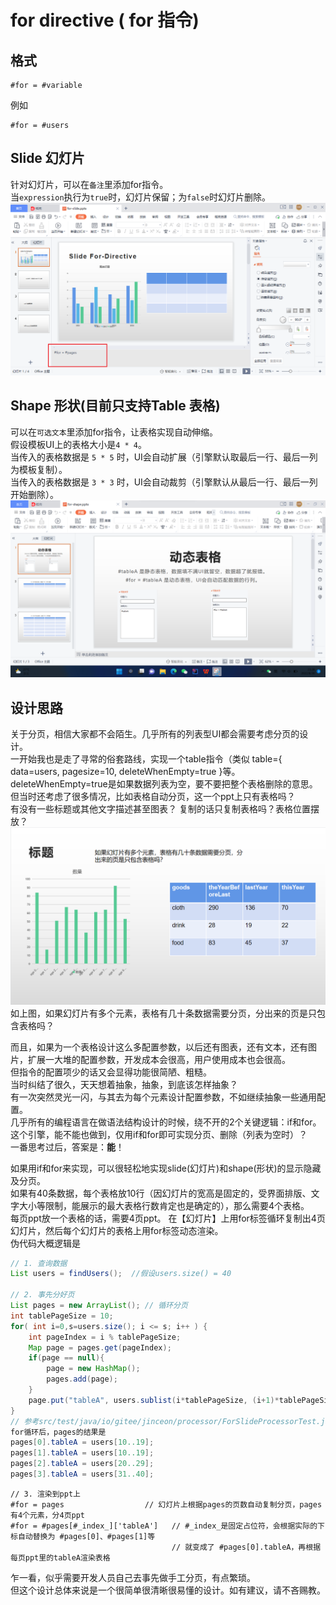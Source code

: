 # for directive ( for 指令)
## 格式
```text
#for = #variable
```
例如
```text
#for = #users
```
## Slide 幻灯片
针对幻灯片，可以在`备注`里添加for指令。  
当`expression`执行为`true`时，幻灯片保留；为`false`时幻灯片删除。  
![for指令-幻灯片](../images/for-slide.png)
## Shape 形状(目前只支持Table 表格)
可以在`可选文本`里添加for指令，让表格实现自动伸缩。    
假设模板UI上的表格大小是`4 * 4`。  
当传入的表格数据是 `5 * 5` 时，UI会自动扩展（引擎默认取最后一行、最后一列为模板复制）。  
当传入的表格数据是 `3 * 3` 时，UI会自动裁剪（引擎默认从最后一行、最后一列开始删除）。
![for指令-表格](../images/for-shape.png)

## 设计思路
关于分页，相信大家都不会陌生。几乎所有的列表型UI都会需要考虑分页的设计。  
一开始我也是走了寻常的俗套路线，实现一个table指令（类似 table={ data=users, pagesize=10, deleteWhenEmpty=true }等。  
deleteWhenEmpty=true是如果数据列表为空，要不要把整个表格删除的意思。  
但当时还考虑了很多情况，比如表格自动分页，这一个ppt上只有表格吗？  
有没有一些标题或其他文字描述甚至图表？
复制的话只复制表格吗？表格位置摆放？
![表格分页废弃设计一](../images/pagination-draft.png)
如上图，如果幻灯片有多个元素，表格有几十条数据需要分页，分出来的页是只包含表格吗？

而且，如果为一个表格设计这么多配置参数，以后还有图表，还有文本，还有图片，扩展一大堆的配置参数，开发成本会很高，用户使用成本也会很高。  
但指令的配置项少的话又会显得功能很简陋、粗糙。  
当时纠结了很久，天天想着抽象，抽象，到底该怎样抽象？  
有一次突然灵光一闪，与其去为每个元素设计配置参数，不如继续抽象一些通用配置。  
几乎所有的编程语言在做语法结构设计的时候，绕不开的2个关键逻辑：if和for。  
这个引擎，能不能也做到，仅用if和for即可实现分页、删除（列表为空时）？  
一番思考过后，答案是：**能**！

如果用if和for来实现，可以很轻松地实现slide(幻灯片)和shape(形状)的显示隐藏及分页。    
如果有40条数据，每个表格放10行（因幻灯片的宽高是固定的，受界面排版、文字大小等限制，能展示的最大表格行数肯定也是确定的），那么需要4个表格。   
每页ppt放一个表格的话，需要4页ppt。
在【幻灯片】上用for标签循环复制出4页幻灯片，然后每个幻灯片的表格上用for标签动态渲染。  
伪代码大概逻辑是
```java
// 1. 查询数据
List users = findUsers();  //假设users.size() = 40

// 2. 事先分好页
List pages = new ArrayList(); // 循环分页
int tablePageSize = 10;
for( int i=0,s=users.size(); i <= s; i++ ) { 
    int pageIndex = i % tablePageSize;
    Map page = pages.get(pageIndex);
    if(page == null){
        page = new HashMap();
        pages.add(page);
    }
    page.put("tableA", users.sublist(i*tablePageSize, (i+1)*tablePageSize );
}
// 参考src/test/java/io/gitee/jinceon/processor/ForSlideProcessorTest.java
for循环后，pages的结果是
pages[0].tableA = users[10..19];
pages[1].tableA = users[10..19];
pages[2].tableA = users[20..29];
pages[3].tableA = users[31..40];

```
```
// 3. 渲染到ppt上
#for = pages                  // 幻灯片上根据pages的页数自动复制分页，pages有4个元素，分4页ppt
#for = #pages[#_index_]['tableA']   // #_index_是固定占位符，会根据实际的下标自动替换为 #pages[0]、#pages[1]等
                                    // 就变成了 #pages[0].tableA，再根据每页ppt里的tableA渲染表格
```

乍一看，似乎需要开发人员自己去事先做手工分页，有点繁琐。  
但这个设计总体来说是一个很简单很清晰很易懂的设计。如有建议，请不吝赐教。